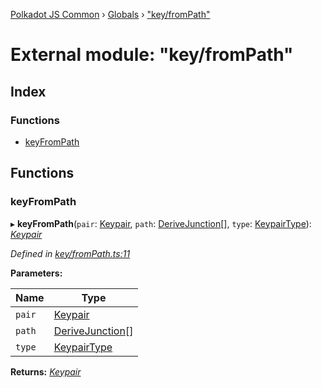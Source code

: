 [Polkadot JS Common](../README.md) › [Globals](../globals.md) › ["key/fromPath"](_key_frompath_.md)

# External module: "key/fromPath"

## Index

### Functions

* [keyFromPath](_key_frompath_.md#keyfrompath)

## Functions

###  keyFromPath

▸ **keyFromPath**(`pair`: [Keypair](../interfaces/_types_.keypair.md), `path`: [DeriveJunction](../classes/_key_derivejunction_.derivejunction.md)[], `type`: [KeypairType](_types_.md#keypairtype)): *[Keypair](../interfaces/_types_.keypair.md)*

*Defined in [key/fromPath.ts:11](https://github.com/polkadot-js/common/blob/87228149/packages/util-crypto/src/key/fromPath.ts#L11)*

**Parameters:**

Name | Type |
------ | ------ |
`pair` | [Keypair](../interfaces/_types_.keypair.md) |
`path` | [DeriveJunction](../classes/_key_derivejunction_.derivejunction.md)[] |
`type` | [KeypairType](_types_.md#keypairtype) |

**Returns:** *[Keypair](../interfaces/_types_.keypair.md)*
